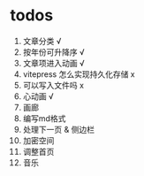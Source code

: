 # todos

1. 文章分类 √
2. 按年份可升降序 √
3. 文章项进入动画 √
4. vitepress 怎么实现持久化存储 x
5. 可以写入文件吗 x
6. 心动画 √
7. 画廊
8. 编写md格式
9. 处理下一页 & 侧边栏
10. 加密空间
11. 调整首页
12. 音乐